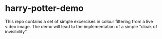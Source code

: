 # harry-potter-demo
This repo contains a set of simple excercises in colour filtering from a live video image. The demo will lead to the implementation of a simple "cloak of invisibility".
